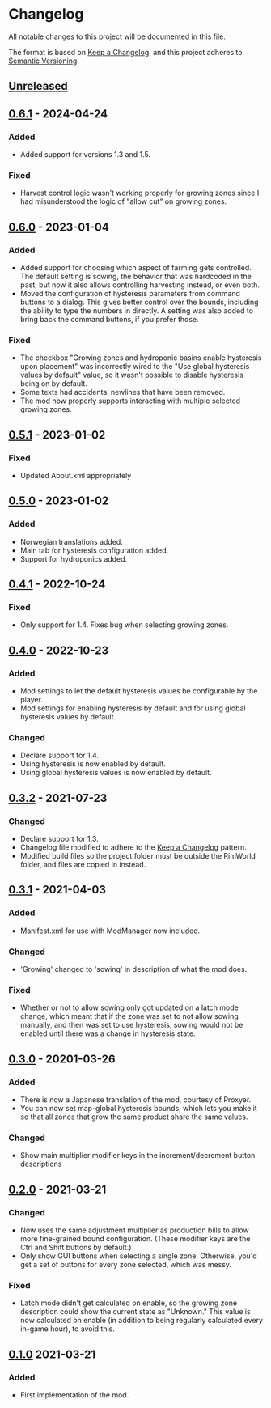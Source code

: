# Changelog

All notable changes to this project will be documented in this file.

The format is based on [Keep a Changelog](https://keepachangelog.com/en/1.0.0/),
and this project adheres to [Semantic Versioning](https://semver.org/spec/v2.0.0.html).

## [Unreleased]

## [0.6.1] - 2024-04-24

### Added

-   Added support for versions 1.3 and 1.5.

### Fixed

-   Harvest control logic wasn't working properly for growing zones since I had misunderstood the logic of "allow cut" on growing zones.

## [0.6.0] - 2023-01-04

### Added

-   Added support for choosing which aspect of farming gets controlled. The default setting is sowing, the behavior that was hardcoded in the past, but now it also allows controlling harvesting instead, or even both.
-   Moved the configuration of hysteresis parameters from command buttons to a dialog. This gives better control over the bounds, including the ability to type the numbers in directly. A setting was also added to bring back the command buttons, if you prefer those.

### Fixed

-   The checkbox "Growing zones and hydroponic basins enable hysteresis upon placement" was incorrectly wired to the "Use global hysteresis values by default" value, so it wasn't possible to disable hysteresis being on by default.
-   Some texts had accidental newlines that have been removed.
-   The mod now properly supports interacting with multiple selected growing zones.

## [0.5.1] - 2023-01-02

### Fixed

-   Updated About.xml appropriately

## [0.5.0] - 2023-01-02

### Added

-   Norwegian translations added.
-   Main tab for hysteresis configuration added.
-   Support for hydroponics added.

## [0.4.1] - 2022-10-24

### Fixed

-   Only support for 1.4. Fixes bug when selecting growing zones.

## [0.4.0] - 2022-10-23

### Added

-   Mod settings to let the default hysteresis values be configurable by the player.
-   Mod settings for enabling hysteresis by default and for using global hysteresis values by default.

### Changed

-   Declare support for 1.4.
-   Using hysteresis is now enabled by default.
-   Using global hysteresis values is now enabled by default.

## [0.3.2] - 2021-07-23

### Changed

-   Declare support for 1.3.
-   Changelog file modified to adhere to the [Keep a Changelog](https://keepachangelog.com/en/1.0.0/) pattern.
-   Modified build files so the project folder must be outside the RimWorld folder, and files are copied in instead.

## [0.3.1] - 2021-04-03

### Added

-   Manifest.xml for use with ModManager now included.

### Changed

-   'Growing' changed to 'sowing' in description of what the mod does.

### Fixed

-   Whether or not to allow sowing only got updated on a latch mode change, which meant that if the zone was set to not allow sowing manually, and then was set to use hysteresis, sowing would not be enabled until there was a change in hysteresis state.

## [0.3.0] - 20201-03-26

### Added

-   There is now a Japanese translation of the mod, courtesy of Proxyer.
-   You can now set map-global hysteresis bounds, which lets you make it so that all zones that grow the same product share the same values.

### Changed

-   Show main multiplier modifier keys in the increment/decrement button descriptions

## [0.2.0] - 2021-03-21

### Changed

-   Now uses the same adjustment multiplier as production bills to allow more fine-grained bound configuration. (These modifier keys are the Ctrl and Shift buttons by default.)
-   Only show GUI buttons when selecting a single zone. Otherwise, you'd get a set of buttons for every zone selected, which was messy.

### Fixed

-   Latch mode didn't get calculated on enable, so the growing zone description could show the current state as "Unknown." This value is now calculated on enable (in addition to being regularly calculated every in-game hour), to avoid this.

## [0.1.0] 2021-03-21

### Added

-   First implementation of the mod.

[Unreleased]: https://github.com/ilyvion/farming-hysteresis/compare/v0.6.0...HEAD
[0.6.1]: https://github.com/ilyvion/farming-hysteresis/compare/v0.6.0...v0.6.1
[0.6.0]: https://github.com/ilyvion/farming-hysteresis/compare/v0.5.1...v0.6.0
[0.5.1]: https://github.com/ilyvion/farming-hysteresis/compare/v0.5.0...v0.5.1
[0.5.0]: https://github.com/ilyvion/farming-hysteresis/compare/v0.4.1...v0.5.0
[0.4.1]: https://github.com/ilyvion/farming-hysteresis/compare/v0.4.0...v0.4.1
[0.4.0]: https://github.com/ilyvion/farming-hysteresis/compare/v0.3.2...v0.4.0
[0.3.2]: https://github.com/ilyvion/farming-hysteresis/compare/v0.3.1...v0.3.2
[0.3.1]: https://github.com/ilyvion/farming-hysteresis/compare/v0.3.0...v0.3.1
[0.3.0]: https://github.com/ilyvion/farming-hysteresis/compare/v0.2.0...v0.3.0
[0.2.0]: https://github.com/ilyvion/farming-hysteresis/compare/v0.1.0...v0.2.0
[0.1.0]: https://github.com/ilyvion/farming-hysteresis/releases/tag/v0.1.0
